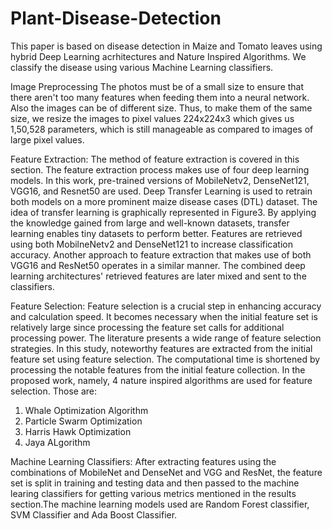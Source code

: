 # Plant-Disease-Detection

This paper is based on disease detection in Maize and Tomato leaves using hybrid Deep Learning acrhitectures and Nature Inspired Algorithms. We classify the disease using various Machine Learning classifiers.

Image Preprocessing
The photos must be of a small size to ensure that there aren't too many features when feeding them into a neural network. Also the images can be of different size. Thus, to make them of the same size, we resize the images to pixel values 224x224x3 which gives us 1,50,528 parameters, which is still manageable as compared to images of large pixel values.

Feature Extraction:
The method of feature extraction is covered in this section. The feature extraction process makes use of four deep learning models. In this work, pre-trained versions of MobileNetv2, DenseNet121, VGG16, and Resnet50 are used. Deep Transfer Learning is used to retrain both models on a more prominent maize disease cases (DTL) dataset. The idea of transfer learning is graphically represented in Figure3. By applying the knowledge gained from large and well-known datasets, transfer learning enables tiny datasets to perform better. Features are retrieved using both MobilneNetv2 and DenseNet121 to increase classification accuracy. Another approach to feature extraction that makes use of both VGG16 and ResNet50 operates in a similar manner. The combined deep learning architectures' retrieved features are later mixed and sent to the classifiers.

Feature Selection:
Feature selection is a crucial step in enhancing accuracy and calculation speed. It becomes necessary when the initial feature set is relatively large since processing the feature set calls for additional processing power. The literature presents a wide range of feature selection strategies. In this study, noteworthy features are extracted from the initial feature set using feature selection. The computational time is shortened by processing the notable features from the initial feature collection. In the proposed work, namely, 4 nature inspired algorithms are used for feature selection. Those are:
1. Whale Optimization Algorithm
2. Particle Swarm Optimization
3. Harris Hawk Optimization
4. Jaya ALgorithm

Machine Learning Classifiers:
After extracting features using the combinations of MobileNet and DenseNet and VGG and ResNet, the feature set is split in training and testing data and then passed to the machine learing classifiers for getting various metrics mentioned in the results section.The machine learning models used are Random Forest classifier, SVM Classifier and Ada Boost Classifier.
